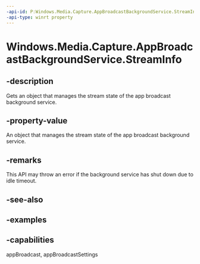 ```yaml
---
-api-id: P:Windows.Media.Capture.AppBroadcastBackgroundService.StreamInfo
-api-type: winrt property
---
```


<!-- Property syntax.
public AppBroadcastBackgroundServiceStreamInfo StreamInfo { get;  set; }
-->

# Windows.Media.Capture.AppBroadcastBackgroundService.StreamInfo

## -description
Gets an object that manages the stream state of the app broadcast background service.

## -property-value
An object that manages the stream state of the app broadcast background service.

## -remarks
This API may throw an error if the background service has shut down due to idle timeout.

## -see-also

## -examples



## -capabilities
appBroadcast, appBroadcastSettings
